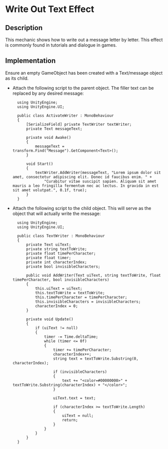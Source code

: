 # Write Out Text Effect

## Description
This mechanic shows how to write out a message letter by letter. This effect is commonly found in tutorials and dialogue in games.

## Implementation
Ensure an empty GameObject has been created with a Text/message object as its child.
- Attach the following script to the parent object. The filler text can be replaced by any desired message: 

        using UnityEngine;
        using UnityEngine.UI;

        public class ActivateWriter : MonoBehaviour
        {
            [SerializeField] private TextWriter textWriter;
            private Text messageText;

            private void Awake()
            {
                messageText = transform.Find("Message").GetComponent<Text>();
            }

            void Start()
            {
                textWriter.AddWriter(messageText, "Lorem ipsum dolor sit amet, consectetur adipiscing elit. Donec id faucibus enim. " +
                    "Curabitur vitae suscipit sapien. Aliquam sit amet mauris a leo fringilla fermentum nec ac lectus. In gravida in est sit amet volutpat.", 0.1f, true);
            }
        }

- Attach the following script to the child object. This will serve as the object that will actually write the message:

        using UnityEngine;
        using UnityEngine.UI;

        public class TextWriter : MonoBehaviour
        {
            private Text uiText;
            private string textToWrite;
            private float timePerCharacter;
            private float timer;
            private int characterIndex;
            private bool invisibleCharacters;

            public void AddWriter(Text uiText, string textToWrite, float timePerCharacter, bool invisibleCharacters)
            {
                this.uiText = uiText;
                this.textToWrite = textToWrite;
                this.timePerCharacter = timePerCharacter;
                this.invisibleCharacters = invisibleCharacters;
                characterIndex = 0;
            }

            private void Update()
            {
                if (uiText != null)
                {
                    timer -= Time.deltaTime;
                    while (timer <= 0f)
                    {
                        timer += timePerCharacter;
                        characterIndex++;
                        string text = textToWrite.Substring(0, characterIndex);

                        if (invisibleCharacters)
                        {
                            text += "<color=#00000000>" + textToWrite.Substring(characterIndex) + "</color>";
                        }

                        uiText.text = text;

                        if (characterIndex >= textToWrite.Length)
                        {
                            uiText = null;
                            return;
                        }
                    }
                }
            }
        }
